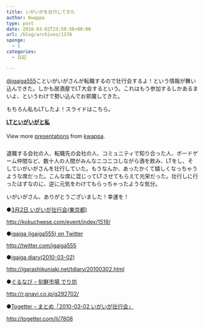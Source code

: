 ```yaml
---
title: いがいがを壮行してきた
author: Kwappa
type: post
date: 2010-03-02T23:59:56+09:00
url: /blog/archives/1378
sponge:
  - 1
categories:
  - 日記

---
```

<a href="http://twitter.com/igaiga555" target="_blank" rel="noopener noreferrer">@igaiga555</a>こといがいがさんが転職するので壮行会するよ！という情報が舞い込んできた。しかも居酒屋でLT大会するという。これはもう参加するしかあるまいよ、というわけで勢い込んでお邪魔してきた。

もちろん私もLTしたよ！スライドはこちら。

<div style="width:425px" id="__ss_3320885">
  <strong style="display:block;margin:12px 0 4px"><a href="http://www.slideshare.net/kwappa/20100302-igaiga" title="LTといがいがと私">LTといがいがと私</a></strong></p> 
  
  <div style="padding:5px 0 12px">
    View more <a href="http://www.slideshare.net/">presentations</a> from <a href="http://www.slideshare.net/kwappa">kwappa</a>.
  </div>
</div>

<!--more-->

退職する会社の人、転職先の会社の人、コミュニティで知り合った人、ボードゲーム仲間など、数十人の人間がみんなニコニコしながら酒を飲み、LTをし、そしていがいがさんを壮行していた。もうなんか、あったかくて嬉しくなっちゃうような席だった。こんな席に混じってLTさせてもらえて光栄だった。壮行しに行ったはずなのに、逆に元気をわけてもらっちゃったような気分。

いがいがさん、ありがとうございました！幸運を！

●<a href="http://kokucheese.com/event/index/1519/" target="_blank" rel="noopener noreferrer">3月2日 いがいが壮行会(東京都)</a>
  
http://kokucheese.com/event/index/1519/

●<a href="http://twitter.com/igaiga555" target="_blank" rel="noopener noreferrer">igaiga (igaiga555) on Twitter</a>
  
http://twitter.com/igaiga555

●<a href="http://igarashikuniaki.net/tdiary/20100302.html" target="_blank" rel="noopener noreferrer">igaiga diary(2010-03-02)</a>
  
http://igarashikuniaki.net/tdiary/20100302.html

●<a href="http://r.gnavi.co.jp/g292702/" target="_blank" rel="noopener noreferrer">ぐるなび &#8211; 旬鮮市場 でり坊</a>
  
http://r.gnavi.co.jp/g292702/

●<a href="http://togetter.com/li/7808" target="_blank" rel="noopener noreferrer">Togetter &#8211; まとめ「2010-03-02 いがいが壮行会」</a>
  
http://togetter.com/li/7808
